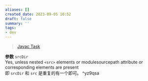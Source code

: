 ```yaml
---
aliases: []
created_date: 2023-09-05 10:52
draft: false
summary: ''
tags:
- dev
---
```


> [Javac Task](https://ant.apache.org/manual/Tasks/javac.html)

**参数** `srcDir`  
Yes, unless nested `<src>` elements or modulesourcepath attribute or corresponding elements are present  
即 `srcDir` 和 `src` 是重复的有一个即可。 ^yz9qsa